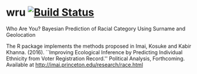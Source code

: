 # wru  [![Build Status](https://travis-ci.org/kosukeimai/wru.svg?branch=master)](https://travis-ci.org/kosukeimai/wru)
Who Are You? Bayesian Prediction of Racial Category Using Surname and Geolocation

The R package implements the methods proposed in Imai, Kosuke and Kabir Khanna. (2016). ``Improving Ecological Inference by Predicting Individual Ethnicity from Voter Registration Record.'' Political Analysis, Forthcoming.  Available at http://imai.princeton.edu/research/race.html
